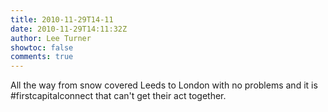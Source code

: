 ```yaml
---
title: 2010-11-29T14-11
date: 2010-11-29T14:11:32Z
author: Lee Turner
showtoc: false
comments: true
---
```


All the way from snow covered Leeds to London with no problems and it is #firstcapitalconnect that can't get their act together.

